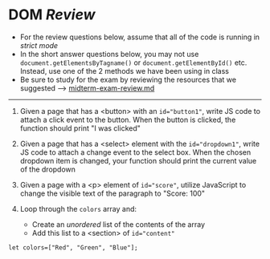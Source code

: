 # DOM *Review*

- For the review questions below, assume that all of the code is running in *strict mode*
- In the short answer questions below, you may not use `document.getElementsByTagname()` or `document.getElementById()` etc. Instead, use one of the 2 methods we have been using in class 
- Be sure to study for the exam by reviewing the resources that we suggested --> [midterm-exam-review.md](./midterm-exam-review.md)

<hr>

1. Given a page that has a &lt;button> with an `id="button1"`, write JS code to attach a click event to the button. When the button is clicked, the function should print "I was clicked"

2. Given a page that has a &lt;select> element with the `id="dropdown1"`, write JS code to attach a change event to the select box. When the chosen dropdown item is changed, your function should print the current value of the dropdown

3. Given a page with a &lt;p> element of `id="score"`, utilize JavaScript to change the visible text of the paragraph to "Score: 100"

4. Loop through the `colors` array and:
    - Create an *unordered* list of the contents of the array
    - Add this list to a &lt;section> of `id="content"` 
    
`let colors=["Red", "Green", "Blue"];`
